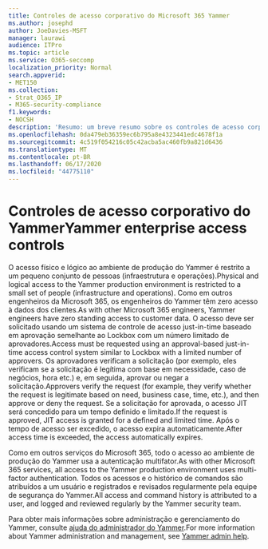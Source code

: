 ```yaml
---
title: Controles de acesso corporativo do Microsoft 365 Yammer
ms.author: josephd
author: JoeDavies-MSFT
manager: laurawi
audience: ITPro
ms.topic: article
ms.service: O365-seccomp
localization_priority: Normal
search.appverid:
- MET150
ms.collection:
- Strat_O365_IP
- M365-security-compliance
f1.keywords:
- NOCSH
description: 'Resumo: um breve resumo sobre os controles de acesso corporativo do Yammer no ambiente de produção.'
ms.openlocfilehash: 0da479eb36359ec6b795a8e4323441edc4678f1a
ms.sourcegitcommit: 4c519f054216c05c42acba5ac460fb9a821d6436
ms.translationtype: MT
ms.contentlocale: pt-BR
ms.lasthandoff: 06/17/2020
ms.locfileid: "44775110"
---
```

# <a name="yammer-enterprise-access-controls"></a><span data-ttu-id="595f6-103">Controles de acesso corporativo do Yammer</span><span class="sxs-lookup"><span data-stu-id="595f6-103">Yammer enterprise access controls</span></span> 

<span data-ttu-id="595f6-104">O acesso físico e lógico ao ambiente de produção do Yammer é restrito a um pequeno conjunto de pessoas (infraestrutura e operações).</span><span class="sxs-lookup"><span data-stu-id="595f6-104">Physical and logical access to the Yammer production environment is restricted to a small set of people (infrastructure and operations).</span></span> <span data-ttu-id="595f6-105">Como em outros engenheiros da Microsoft 365, os engenheiros do Yammer têm zero acesso à dados dos clientes.</span><span class="sxs-lookup"><span data-stu-id="595f6-105">As with other Microsoft 365 engineers, Yammer engineers have zero standing access to customer data.</span></span> <span data-ttu-id="595f6-106">O acesso deve ser solicitado usando um sistema de controle de acesso just-in-time baseado em aprovação semelhante ao Lockbox com um número limitado de aprovadores.</span><span class="sxs-lookup"><span data-stu-id="595f6-106">Access must be requested using an approval-based just-in-time access control system similar to Lockbox with a limited number of approvers.</span></span> <span data-ttu-id="595f6-107">Os aprovadores verificam a solicitação (por exemplo, eles verificam se a solicitação é legítima com base em necessidade, caso de negócios, hora etc.) e, em seguida, aprovar ou negar a solicitação.</span><span class="sxs-lookup"><span data-stu-id="595f6-107">Approvers verify the request (for example, they verify whether the request is legitimate based on need, business case, time, etc.), and then approve or deny the request.</span></span> <span data-ttu-id="595f6-108">Se a solicitação for aprovada, o acesso JIT será concedido para um tempo definido e limitado.</span><span class="sxs-lookup"><span data-stu-id="595f6-108">If the request is approved, JIT access is granted for a defined and limited time.</span></span> <span data-ttu-id="595f6-109">Após o tempo de acesso ser excedido, o acesso expira automaticamente.</span><span class="sxs-lookup"><span data-stu-id="595f6-109">After access time is exceeded, the access automatically expires.</span></span>

<span data-ttu-id="595f6-110">Como em outros serviços do Microsoft 365, todo o acesso ao ambiente de produção do Yammer usa a autenticação multifator.</span><span class="sxs-lookup"><span data-stu-id="595f6-110">As with other Microsoft 365 services, all access to the Yammer production environment uses multi-factor authentication.</span></span> <span data-ttu-id="595f6-111">Todos os acessos e o histórico de comandos são atribuídos a um usuário e registrados e revisados regularmente pela equipe de segurança do Yammer.</span><span class="sxs-lookup"><span data-stu-id="595f6-111">All access and command history is attributed to a user, and logged and reviewed regularly by the Yammer security team.</span></span>

<span data-ttu-id="595f6-112">Para obter mais informações sobre administração e gerenciamento do Yammer, consulte [ajuda do administrador do Yammer](https://docs.microsoft.com/yammer/yammer-landing-page).</span><span class="sxs-lookup"><span data-stu-id="595f6-112">For more information about Yammer administration and management, see [Yammer admin help](https://docs.microsoft.com/yammer/yammer-landing-page).</span></span>